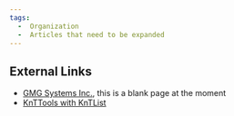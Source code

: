 ```yaml
---
tags:
  -  Organization
  -  Articles that need to be expanded
---
```

## External Links

- [GMG Systems Inc.](http://www.gmgsystemsinc.com/), this is a blank
  page at the moment
- [KnTTools with KnTList](http://www.gmgsystemsinc.com/knttools/)

